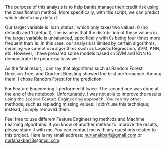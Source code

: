 The purpose of this analysis is to help banks manage their credit risk using the classification method. 
More specifically, with this script, we can predict which clients may default.

Our target variable is 'loan_status,' which only takes two values: 0 (no default) and 1 (default). 
The issue is that the distribution of these values in the target variable is unbalanced, specifically with 0s being four times more frequent than 1s. 
In this case, our analysis is limited by certain algorithms, meaning we cannot use algorithms such as Logistic Regression, SVM, KNN, etc. 
However, I have prepared some models based on SVM and KNN to demonstrate the poor results as well.

As the final result, I can say that algorithms such as Random Forest, Decision Tree, and Gradient Boosting showed the best performance. 
Among them, I chose Random Forest for the prediction.

For Feature Engineering, I performed it twice. The second one was done at the end of the notebook. Unfortunately, I was not able to improve the results using the second Feature Engineering approach. 
You can try other methods, such as replacing missing values. I didn’t use this technique; instead, I simply removed them.

Feel free to use different Feature Engineering methods and Machine Learning algorithms. If you know of another method to improve the results, please share it with me. 
You can contact me with any questions related to this project. Here is my email address: nurlanakbarli@gmail.com or nurlanakbar13@gmail.com.

